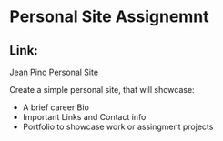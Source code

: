 # Personal Site Assignemnt

## Link: 
[Jean Pino Personal Site](fender190.github.io/personal_site/index.html "Jean Pino, Data Analyst")

Create a simple personal site, that will showcase:
- A brief career Bio
- Important Links and Contact info
- Portfolio to showcase work or assingment projects


